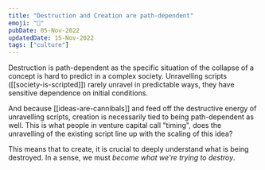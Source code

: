```yaml
---
title: "Destruction and Creation are path-dependent"
emoji: "🤯"
pubDate: 05-Nov-2022
updatedDate: 15-Nov-2022
tags: ["culture"]
---
```


Destruction is path-dependent as the specific situation of the collapse of a concept is hard to predict in a complex society. Unravelling scripts ([[society-is-scripted]]) rarely unravel in predictable ways, they have sensitive dependence on initial conditions.

And because [[ideas-are-cannibals]] and feed off the destructive energy of unravelling scripts, creation is necessarily tied to being path-dependent as well. This is what people in venture capital call "timing", does the unravelling of the existing script line up with the scaling of this idea?

This means that to create, it is crucial to deeply understand what is being destroyed. In a sense, we must  _become what we're trying to destroy_.